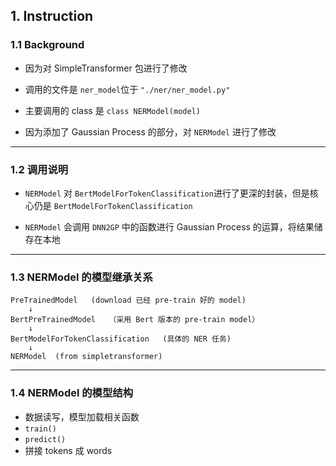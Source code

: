 ## 1. Instruction
### 1.1 Background
* 因为对 SimpleTransformer 包进行了修改

* 调用的文件是 `ner_model`位于 `"./ner/ner_model.py"`

* 主要调用的 class 是 `class NERModel(model)`

* 因为添加了 Gaussian Process 的部分，对 `NERModel` 进行了修改

***

### 1.2 调用说明
* `NERModel` 对 `BertModelForTokenClassification`进行了更深的封装，但是核心仍是 `BertModelForTokenClassification`

* `NERModel` 会调用 `DNN2GP` 中的函数进行 Gaussian Process 的运算，将结果储存在本地

***

### 1.3 NERModel 的模型继承关系
```
PreTrainedModel   (download 已经 pre-train 好的 model)
    ↓
BertPreTrainedModel   （采用 Bert 版本的 pre-train model）
    ↓
BertModelForTokenClassification   (具体的 NER 任务)
    ↓
NERModel  (from simpletransformer)
```
***

### 1.4 NERModel 的模型结构
* 数据读写，模型加载相关函数
* `train()`
* `predict()`
* 拼接 tokens 成 words